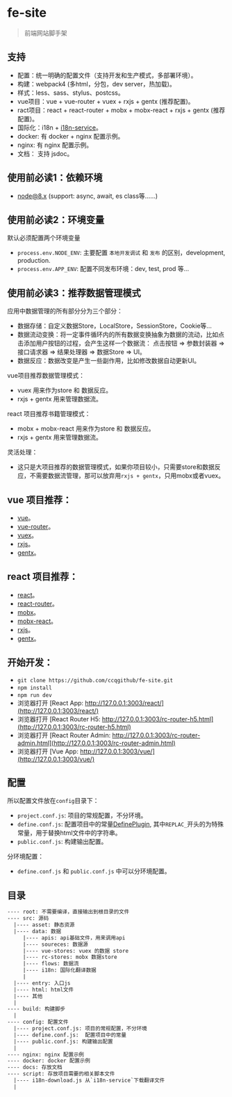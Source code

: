 # fe-site

> 前端网站脚手架

## 支持

- 配置：统一明确的配置文件（支持开发和生产模式，多部署环境）。
- 构建：webpack4 (多html，分包，dev server，热加载)。
- 样式：less、sass、stylus、postcss。
- vue项目：vue + vue-router + vuex + rxjs + gentx (推荐配置)。
- ract项目：react + react-router + mobx + mobx-react + rxjs + gentx (推荐配置)。
- 国际化：i18n + [i18n-service](https://github.com/ccqgithub/i18n-service)。
- docker: 有 docker + nginx 配置示例。
- nginx: 有 nginx 配置示例。
- 文档： 支持 jsdoc。

## 使用前必读1：依赖环境

- node@8.x (support: async, await, es class等……)

## 使用前必读2：环境变量

默认必须配置两个环境变量

- `process.env.NODE_ENV`: 主要配置 `本地开发调试` 和 `发布` 的区别，development, production.
- `process.env.APP_ENV`: 配置不同发布环境：dev, test, prod 等...

## 使用前必读3：推荐数据管理模式

应用中数据管理的所有部分分为三个部分：

- 数据存储：自定义数据Store，LocalStore，SessionStore，Cookie等…
- 数据流动变换：将一定事件循环内的所有数据变换抽象为数据的流动，比如点击添加用户按钮的过程，会产生这样一个数据流： 点击按钮 => 参数封装器 => 接口请求器 => 结果处理器 => 数据Store => UI。
- 数据反应：数据改变是产生一些副作用，比如修改数据自动更新UI。

vue项目推荐数据管理模式：

- vuex 用来作为store 和 数据反应。
- rxjs + gentx 用来管理数据流。

react 项目推荐书籍管理模式：

- mobx + mobx-react 用来作为store 和 数据反应。
- rxjs + gentx 用来管理数据流。

灵活处理：

- 这只是大项目推荐的数据管理模式，如果你项目较小，只需要store和数据反应，不需要数据流管理，那可以放弃用`rxjs + gentx`，只用mobx或者vuex。

## vue 项目推荐：

- [vue](https://github.com/vuejs/vue)。
- [vue-router](https://github.com/vuejs/vue-router)。
- [vuex](https://github.com/vuejs/vuex)。
- [rxjs](https://github.com/ReactiveX/rxjs)。
- [gentx](https://github.com/ccqgithub/gentx)。

## react 项目推荐：

- [react](https://github.com/facebook/react/)。
- [react-router](https://github.com/ReactTraining/react-router)。
- [mobx](https://github.com/mobxjs/mobx)。
- [mobx-react](https://github.com/mobxjs/mobx-react)。
- [rxjs](https://github.com/ReactiveX/rxjs)。
- [gentx](https://github.com/ccqgithub/gentx)。

## 开始开发：

- `git clone https://github.com/ccqgithub/fe-site.git`
- `npm install`
- `npm run dev` 
- 浏览器打开 [React App: http://127.0.0.1:3003/react/](http://127.0.0.1:3003/react/)
- 浏览器打开 [React Router H5: http://127.0.0.1:3003/rc-router-h5.html](http://127.0.0.1:3003/rc-router-h5.html)
- 浏览器打开 [React Router Admin: http://127.0.0.1:3003/rc-router-admin.html](http://127.0.0.1:3003/rc-router-admin.html)
- 浏览器打开 [Vue App: http://127.0.0.1:3003/vue/](http://127.0.0.1:3003/vue/)

## 配置

所以配置文件放在`config`目录下：

- `project.conf.js`: 项目的常规配置，不分环境。
- `define.conf.js`: 配置项目中的常量[DefinePlugin](https://webpack.js.org/plugins/define-plugin/), 其中`REPLAC_`开头的为特殊常量，用于替换html文件中的字符串。
- `public.conf.js`: 构建输出配置。

分环境配置：

- `define.conf.js` 和 `public.conf.js` 中可以分环境配置。

## 目录

```txt
---- root: 不需要编译，直接输出到根目录的文件
---- src: 源码
  |---- asset: 静态资源
  |---- data: 数据
     |---- apis: api基础文件，用来调用api
     |---- soureces: 数据源
     |---- vue-stores: vuex 的数据 store
     |---- rc-stores: mobx 数据store
     |---- flows: 数据流
     |---- i18n: 国际化翻译数据
     |
  |---- entry: 入口js
  |---- html: html文件
  |---- 其他
  |
---- build: 构建脚步
  |
---- config: 配置文件
  |---- project.conf.js: 项目的常规配置，不分环境
  |---- define.conf.js:  配置项目中的常量
  |---- public.conf.js: 构建输出配置
  |
---- nginx: nginx 配置示例
---- docker: docker 配置示例
---- docs: 存放文档
---- script: 存放项目需要的相关脚本文件
  |---- i18n-download.js 从`i18n-service`下载翻译文件
  |

```